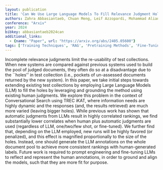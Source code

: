 ```yaml
---
layout: publication
title: 'Can We Use Large Language Models To Fill Relevance Judgment Holes?'
authors: Zahra Abbasiantaeb, Chuan Meng, Leif Azzopardi, Mohammad Aliannejadi
conference: "Arxiv"
year: 2024
bibkey: abbasiantaeb2024can
additional_links:
  - {name: "Paper", url: "https://arxiv.org/abs/2405.05600"}
tags: ['Training Techniques', 'RAG', 'Pretraining Methods', 'Fine-Tuning', 'Prompting']
---
```

Incomplete relevance judgments limit the re-usability of test collections.
When new systems are compared against previous systems used to build the pool
of judged documents, they often do so at a disadvantage due to the ``holes'' in
test collection (i.e., pockets of un-assessed documents returned by the new
system). In this paper, we take initial steps towards extending existing test
collections by employing Large Language Models (LLM) to fill the holes by
leveraging and grounding the method using existing human judgments. We explore
this problem in the context of Conversational Search using TREC iKAT, where
information needs are highly dynamic and the responses (and, the results
retrieved) are much more varied (leaving bigger holes). While previous work has
shown that automatic judgments from LLMs result in highly correlated rankings,
we find substantially lower correlates when human plus automatic judgments are
used (regardless of LLM, one/two/few shot, or fine-tuned). We further find
that, depending on the LLM employed, new runs will be highly favored (or
penalized), and this effect is magnified proportionally to the size of the
holes. Instead, one should generate the LLM annotations on the whole document
pool to achieve more consistent rankings with human-generated labels. Future
work is required to prompt engineering and fine-tuning LLMs to reflect and
represent the human annotations, in order to ground and align the models, such
that they are more fit for purpose.
